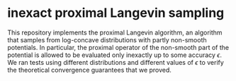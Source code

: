 # inexact proximal Langevin sampling

This repository implements the proximal Langevin algorithm, an algorithm that samples from log-concave distributions with partly non-smooth potentials. In particular, the proximal operator of the non-smooth part of the potential is allowed to be evaluated only inexactly up to some accuracy $\epsilon$. We ran tests using different distributions and different values of $\epsilon$ to verify the theoretical convergence guarantees that we proved.
